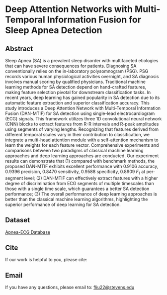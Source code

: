 # Deep Attention Networks with Multi-Temporal Information Fusion for Sleep Apnea Detection

## Abstract
Sleep Apnea (SA) is a prevalent sleep disorder with multifaceted etiologies that can have severe consequences for patients. Diagnosing SA conventionally relies on the in-laboratory polysomnogram (PSG). PSG  records various human physiological activities overnight, and SA diagnosis involves manual scoring by qualified physicians. Traditional machine learning methods for SA detection depend on hand-crafted features, making feature selection pivotal for downstream classification tasks. In recent years, deep learning has gained popularity in SA detection due to its automatic feature extraction and superior classification accuracy. This study introduces a Deep Attention Network with Multi-Temporal Information Fusion (DAN-MTIF) for SA detection using single-lead electrocardiogram (ECG) signals. This framework utilizes three 1D convolutional neural network (CNN) blocks to extract features from R-R intervals and R-peak amplitudes using segments of varying lengths. Recognizing that features derived from different temporal scales vary in their contribution to classification, we integrate a multi-head attention module with a self-attention mechanism to learn the weights for each feature vector. Comprehensive experiments and comparisons between two paradigms of classical machine learning approaches and deep learning approaches are conducted. Our experiment results can demonstrate that (1) compared with benchmark methods, the proposed DAN-MTIF exhibits excellent performance with 0.9106 accuracy, 0.9396 precision, 0.8470 sensitivity, 0.9588 specificity, 0.8909 $F_1$ at per-segment level; (2) DAN-MTIF can effectively extract features with a higher degree of discrimination from ECG segments of multiple timescales than those with a single time scale, which guarantees a better SA detection performance; (3) The overall performance of deep learning approaches is better than the classical machine learning algorithms, highlighting the superior performance of deep learning for SA detection. 


## Dataset
[Apnea-ECG Database](https://physionet.org/content/apnea-ecg/1.0.0/)


## Cite
If our work is helpful to you, please cite:

## Email
If you have any questions, please email to: [fliu22@stevens.edu](mailto:fliu22@stevens.edu)
